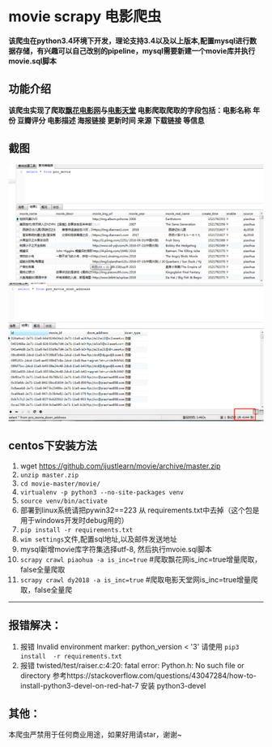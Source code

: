 # movie scrapy 电影爬虫
**该爬虫在python3.4环境下开发，理论支持3.4以及以上版本,配置mysql进行数据存储，有兴趣可以自己改别的pipeline，mysql需要新建一个movie库并执行movie.sql脚本**
## 功能介绍
**该爬虫实现了爬取[飘花电影网](https://www.piaohua.com/)与[电影天堂](https://www.dy2018.com/) 电影爬取爬取的字段包括：电影名称 年份 豆瓣评分 电影描述 海报链接 更新时间 来源 下载链接 等信息**
## 截图
![](https://github.com/ijustlearn/movie/blob/master/image1.png) ![](https://github.com/ijustlearn/movie/blob/master/image2.png)
## centos下安装方法
1. wget  https://github.com/ijustlearn/movie/archive/master.zip
2. `unzip master.zip`
3. `cd movie-master/movie/`
4. `virtualenv -p python3 --no-site-packages venv`
5. `source venv/bin/activate`
6. 部署到linux系统请把pywin32==223 从 requirements.txt中去掉（这个包是用于windows开发时debug用的）
7. `pip install -r requirements.txt`
8. `wim settings`文件,配置sql地址,以及邮件发送地址
9. mysql新增movie库字符集选择utf-8, 然后执行mvoie.sql脚本
9. `scrapy crawl piaohua -a is_inc=true` #爬取飘花网is_inc=true增量爬取，false全量爬取 
10. `scrapy crawl dy2018 -a is_inc=true` #爬取电影天堂网is_inc=true增量爬取，false全量爬
----
## 报错解决：
1. 报错  Invalid environment marker: python_version < '3' 请使用 `pip3 install  -r requirements.txt`
2. 报错 twisted/test/raiser.c:4:20: fatal error: Python.h: No such file or directory  参考https://stackoverflow.com/questions/43047284/how-to-install-python3-devel-on-red-hat-7 安装 python3-devel
## 其他：
本爬虫严禁用于任何商业用途，如果好用请star，谢谢~
